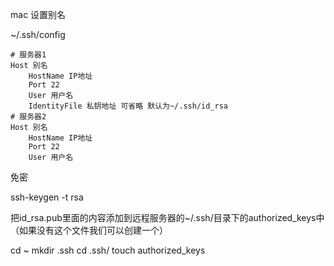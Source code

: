 mac 设置别名

~/.ssh/config

```text
# 服务器1
Host 别名
    HostName IP地址
    Port 22
    User 用户名
    IdentityFile 私钥地址 可省略 默认为~/.ssh/id_rsa
# 服务器2
Host 别名
    HostName IP地址
    Port 22
    User 用户名
```

免密

ssh-keygen -t rsa

把id_rsa.pub里面的内容添加到远程服务器的~/.ssh/目录下的authorized_keys中（如果没有这个文件我们可以创建一个）

cd ~
mkdir .ssh
cd .ssh/
touch authorized_keys
